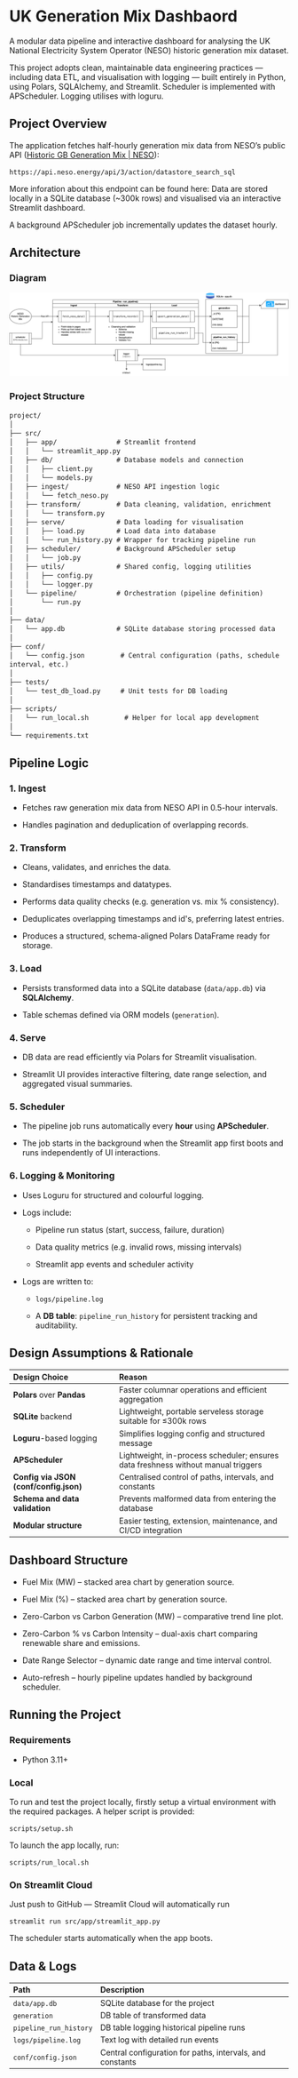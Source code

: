 # UK Generation Mix Dashbaord
A modular data pipeline and interactive dashboard for analysing the UK National Electricity System Operator (NESO) historic generation mix dataset.

This project adopts clean, maintainable data engineering practices — including data ETL, and visualisation with logging — built entirely in Python, using Polars, SQLAlchemy, and Streamlit. Scheduler is implemented with APScheduler. Logging utilises with loguru.




## Project Overview
The application fetches half-hourly generation mix data from NESO’s public API ([Historic GB Generation Mix | NESO](https://www.neso.energy/data-portal/historic-generation-mix/historic_gb_generation_mix)):
```
https://api.neso.energy/api/3/action/datastore_search_sql
```
More inforation about this endpoint can be found here: 
Data are stored locally in a SQLite database (~300k rows) and visualised via an interactive Streamlit dashboard.

A background APScheduler job incrementally updates the dataset hourly.




## Architecture
### Diagram
![Flowchart](./harmony_energy_pipeline.svg)
### Project Structure
```
project/
│
├── src/
│   ├── app/               # Streamlit frontend
│   │   └── streamlit_app.py
│   ├── db/                # Database models and connection
│   │   ├── client.py
│   │   └── models.py
│   ├── ingest/            # NESO API ingestion logic 
│   │   └── fetch_neso.py
│   ├── transform/         # Data cleaning, validation, enrichment
│   │   └── transform.py
│   ├── serve/             # Data loading for visualisation
│   │   ├── load.py        # Load data into database
│   │   └── run_history.py # Wrapper for tracking pipeline run
│   ├── scheduler/         # Background APScheduler setup
│   │   └── job.py
│   ├── utils/             # Shared config, logging utilities
│   │   ├── config.py
│   │   └── logger.py
│   └── pipeline/          # Orchestration (pipeline definition)
│       └── run.py
│
├── data/
│   └── app.db             # SQLite database storing processed data
│
├── conf/
│   └── config.json         # Central configuration (paths, schedule interval, etc.)
│
├── tests/
│   └── test_db_load.py     # Unit tests for DB loading
│
├── scripts/
│   └── run_local.sh         # Helper for local app development
│
└── requirements.txt
```



## Pipeline Logic
### 1. Ingest

* Fetches raw generation mix data from NESO API in 0.5-hour intervals.

* Handles pagination and deduplication of overlapping records.


### 2. Transform

* Cleans, validates, and enriches the data.

* Standardises timestamps and datatypes.

* Performs data quality checks (e.g. generation vs. mix % consistency).

* Deduplicates overlapping timestamps and id's, preferring latest entries.

* Produces a structured, schema-aligned Polars DataFrame ready for storage.


### 3. Load

* Persists transformed data into a SQLite database (`data/app.db`) via **SQLAlchemy**.

* Table schemas defined via ORM models (`generation`).


### 4. Serve

* DB data are read efficiently via Polars for Streamlit visualisation.

* Streamlit UI provides interactive filtering, date range selection, and aggregated visual summaries.


### 5. Scheduler

* The pipeline job runs automatically every **hour** using **APScheduler**.

* The job starts in the background when the Streamlit app first boots and runs independently of UI interactions.


### 6. Logging & Monitoring
* Uses Loguru for structured and colourful logging.

* Logs include:

   * Pipeline run status (start, success, failure, duration)

   * Data quality metrics (e.g. invalid rows, missing intervals)

   * Streamlit app events and scheduler activity

* Logs are written to:

   * `logs/pipeline.log`

   * A **DB table**: `pipeline_run_history` for persistent tracking and auditability.




## Design Assumptions & Rationale
|            **Design Choice**           |                         **Reason**                        |
|:--------------------------------------|:---------------------------------------------------------|
| **Polars** over **Pandas**                 | Faster columnar operations and efficient aggregation      |
| **SQLite** backend                     | Lightweight, portable serveless storage suitable for ≤300k rows     |
| **Loguru**-based logging               | Simplifies logging config and structured message  |
| **APScheduler**                        | Lightweight, in-process scheduler; ensures data freshness without manual triggers |
| **Config via JSON (conf/config.json)** | Centralised control of paths, intervals, and constants    |
| **Schema and data validation**                  | Prevents malformed data from entering the database        |
| **Modular structure**        | Easier testing, extension, maintenance, and CI/CD integration          |




## Dashboard Structure
* Fuel Mix (MW) – stacked area chart by generation source.

* Fuel Mix (%) – stacked area chart by generation source.

* Zero-Carbon vs Carbon Generation (MW) – comparative trend line plot.

* Zero-Carbon % vs Carbon Intensity – dual-axis chart comparing renewable share and emissions.

* Date Range Selector – dynamic date range and time interval control.

* Auto-refresh – hourly pipeline updates handled by background scheduler.




## Running the Project
### Requirements
- Python 3.11+


### Local
To run and test the project locally, firstly setup a virtual environment with the required packages. A helper script is provided:
```
scripts/setup.sh
```
To launch the app locally, run:
```
scripts/run_local.sh
```

### On Streamlit Cloud
Just push to GitHub — Streamlit Cloud will automatically run
```
streamlit run src/app/streamlit_app.py
```
The scheduler starts automatically when the app boots.




## Data & Logs
|       **Path**       |                      **Description**                      |
|:--------------------|:---------------------------------------------------------|
| `data/app.db`          | SQLite database for the project                 |
| `generation`           | DB table of transformed data                            |
| `pipeline_run_history` | DB table logging historical pipeline runs                 |
| `logs/pipeline.log`    | Text log with detailed run events                         |
| `conf/config.json`     | Central configuration for paths, intervals, and constants |
